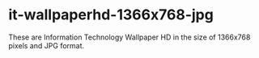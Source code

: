# it-wallpaperhd-1366x768-jpg
These are Information Technology Wallpaper HD in the size of 1366x768 pixels and JPG format.
